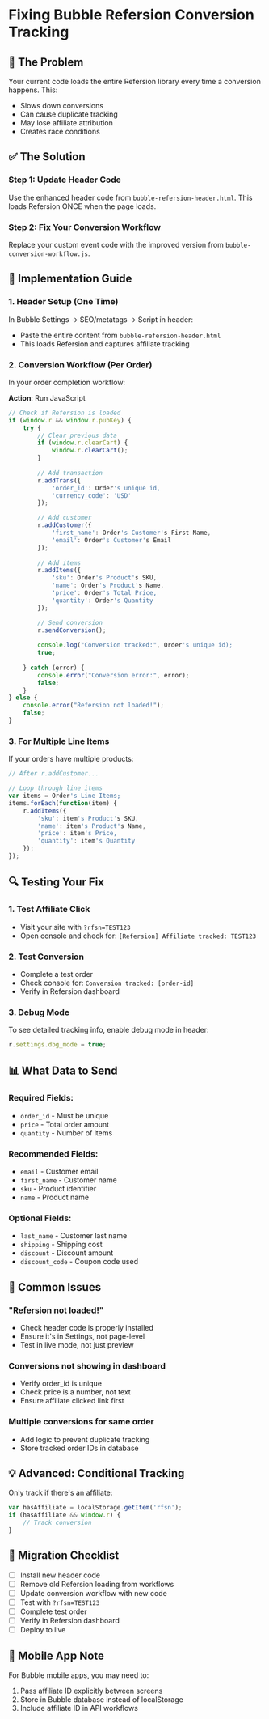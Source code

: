 # Fixing Bubble Refersion Conversion Tracking

## 🚨 The Problem

Your current code loads the entire Refersion library every time a conversion happens. This:
- Slows down conversions
- Can cause duplicate tracking
- May lose affiliate attribution
- Creates race conditions

## ✅ The Solution

### Step 1: Update Header Code

Use the enhanced header code from `bubble-refersion-header.html`. This loads Refersion ONCE when the page loads.

### Step 2: Fix Your Conversion Workflow

Replace your custom event code with the improved version from `bubble-conversion-workflow.js`.

## 📝 Implementation Guide

### 1. Header Setup (One Time)

In Bubble Settings → SEO/metatags → Script in header:
- Paste the entire content from `bubble-refersion-header.html`
- This loads Refersion and captures affiliate tracking

### 2. Conversion Workflow (Per Order)

In your order completion workflow:

**Action**: Run JavaScript
```javascript
// Check if Refersion is loaded
if (window.r && window.r.pubKey) {
    try {
        // Clear previous data
        if (window.r.clearCart) {
            window.r.clearCart();
        }
        
        // Add transaction
        r.addTrans({
            'order_id': Order's unique id,
            'currency_code': 'USD'
        });

        // Add customer
        r.addCustomer({
            'first_name': Order's Customer's First Name,
            'email': Order's Customer's Email
        });
        
        // Add items
        r.addItems({
            'sku': Order's Product's SKU,
            'name': Order's Product's Name,
            'price': Order's Total Price,
            'quantity': Order's Quantity
        });

        // Send conversion
        r.sendConversion();
        
        console.log("Conversion tracked:", Order's unique id);
        true;
        
    } catch (error) {
        console.error("Conversion error:", error);
        false;
    }
} else {
    console.error("Refersion not loaded!");
    false;
}
```

### 3. For Multiple Line Items

If your orders have multiple products:

```javascript
// After r.addCustomer...

// Loop through line items
var items = Order's Line Items;
items.forEach(function(item) {
    r.addItems({
        'sku': item's Product's SKU,
        'name': item's Product's Name,
        'price': item's Price,
        'quantity': item's Quantity
    });
});
```

## 🔍 Testing Your Fix

### 1. Test Affiliate Click
- Visit your site with `?rfsn=TEST123`
- Open console and check for: `[Refersion] Affiliate tracked: TEST123`

### 2. Test Conversion
- Complete a test order
- Check console for: `Conversion tracked: [order-id]`
- Verify in Refersion dashboard

### 3. Debug Mode
To see detailed tracking info, enable debug mode in header:
```javascript
r.settings.dbg_mode = true;
```

## 📊 What Data to Send

### Required Fields:
- `order_id` - Must be unique
- `price` - Total order amount
- `quantity` - Number of items

### Recommended Fields:
- `email` - Customer email
- `first_name` - Customer name
- `sku` - Product identifier
- `name` - Product name

### Optional Fields:
- `last_name` - Customer last name
- `shipping` - Shipping cost
- `discount` - Discount amount
- `discount_code` - Coupon code used

## 🐛 Common Issues

### "Refersion not loaded!"
- Check header code is properly installed
- Ensure it's in Settings, not page-level
- Test in live mode, not just preview

### Conversions not showing in dashboard
- Verify order_id is unique
- Check price is a number, not text
- Ensure affiliate clicked link first

### Multiple conversions for same order
- Add logic to prevent duplicate tracking
- Store tracked order IDs in database

## 💡 Advanced: Conditional Tracking

Only track if there's an affiliate:
```javascript
var hasAffiliate = localStorage.getItem('rfsn');
if (hasAffiliate && window.r) {
    // Track conversion
}
```

## 🔄 Migration Checklist

- [ ] Install new header code
- [ ] Remove old Refersion loading from workflows
- [ ] Update conversion workflow with new code
- [ ] Test with `?rfsn=TEST123`
- [ ] Complete test order
- [ ] Verify in Refersion dashboard
- [ ] Deploy to live

## 📱 Mobile App Note

For Bubble mobile apps, you may need to:
1. Pass affiliate ID explicitly between screens
2. Store in Bubble database instead of localStorage
3. Include affiliate ID in API workflows